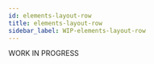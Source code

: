 ```yaml
---
id: elements-layout-row
title: elements-layout-row
sidebar_label: WIP-elements-layout-row
---
```



WORK IN PROGRESS
        